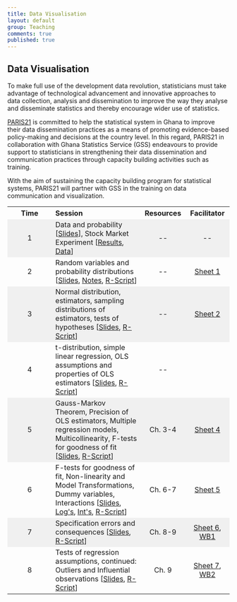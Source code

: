 ```yaml
---
title: Data Visualisation
layout: default
group: Teaching
comments: true
published: true
---
```


## Data Visualisation

To make full use of the development data revolution, statisticians must take advantage of technological advancement and innovative approaches to data collection, analysis and dissemination to improve the way they analyse and disseminate statistics and thereby encourage wider use of statistics. 

[PARIS21](www.paris21.org) is committed to help the statistical system in Ghana to improve their data dissemination practices as a means of promoting evidence-based policy-making and decisions at the country level.  In this regard, PARIS21 in collaboration with Ghana Statistics Service (GSS) endeavours to provide support to statisticians in strengthening their data dissemination and communication practices through capacity building activities such as training.

With the aim of sustaining the capacity building program for statistical systems, PARIS21 will partner with GSS in the training on data communication and visualization.  


<TABLE WIDTH=100%> 
<TR>
<TH align="center" WIDTH=20%>Time </TH>
<TH align="left" WIDTH=40%>Session  </TH>
<TH align="center" WIDTH=20%>Resources  </TH>
<TH align="center" WIDTH=20%>Facilitator </TH>
</TR>
<TR bgcolor=#f0f0f0>
<TD align="center">1</TD>
<TD >Data and probability [<a href="/teaching/quant1/docs/lecture1.pdf">Slides</a>], Stock Market Experiment [<a href="/teaching/quant1/docs/sme.png">Results</a>, <a href="/teaching/quant1/docs/sme.csv">Data</a>]</TD>
<TD align="center">--</TD>
<TD align="center">--</TD>
</TR>
<TR >
<TD align="center">2</TD>
<TD >Random variables and probability distributions [<a href="/teaching/quant1/docs/lecture2.pdf">Slides</a>, <a href="/teaching/quant1/docs/lecture2_notes.pdf">Notes</a>, <a href="/teaching/quant1/docs/Lecture2.R">R-Script</a>]</TD>
<TD align="center">--</TD>
<TD align="center"><a href="/teaching/quant1/docs/Quiz1Qs.pdf">Sheet 1</a></TD>
</TR>
<TR bgcolor=#f0f0f0>
<TD align="center">3</TD>
<TD >Normal distribution, estimators, sampling distributions of estimators, tests of hypotheses [<a href="/teaching/quant1/docs/lecture3.pdf">Slides</a>, <a href="/teaching/quant1/docs/Lecture3.R">R-Script</a>]</TD>
<TD align="center">--</TD>
<TD align="center"><a href="/teaching/quant1/docs/Quiz2Qs.pdf">Sheet 2</a></TD>
</TR>
<TR >
<TD align="center">4</TD>
<TD >t-distribution, simple linear regression, OLS assumptions and properties of OLS estimators [<a href="/teaching/quant1/docs/lecture4.pdf">Slides</a>, <a href="/teaching/quant1/docs/Lecture4.R">R-Script</a>]</TD>
<TD align="center">--</TD>
<TD></TD>
</TR>
<TR bgcolor=#f0f0f0>
<TD align="center">5</TD>
<TD >Gauss-Markov Theorem, Precision of OLS estimators, Multiple regression models, Multicollinearity, F-tests for goodness of fit [<a href="/teaching/quant1/docs/lecture5.pdf">Slides</a>, <a href="/teaching/quant1/docs/Lecture5.R">R-Script</a>]</TD>
<TD align="center">Ch. 3-4</TD>
<TD align="center"><a href="/teaching/quant1/docs/Quiz4Qs.pdf">Sheet 4</a></TD>
</TR>
<TR >
<TD align="center">6</TD>
<TD >F-tests for goodness of fit, Non-linearity and Model Transformations, Dummy variables, Interactions [<a href="/teaching/quant1/docs/lecture6.pdf">Slides</a>, <a href="/teaching/quant1/docs/logmodels.pdf">Log's</a>, <a href="/teaching/quant1/docs/interactions.pdf">Int's</a>, <a href="/teaching/quant1/docs/Lecture6.R">R-Script</a>]</TD>
<TD align="center">Ch. 6-7</TD>
<TD align="center"><a href="/teaching/quant1/docs/Quiz5Qs.pdf">Sheet 5</a></TD>
</TR>
<TR bgcolor=#f0f0f0>
<TD align="center">7</TD>
<TD >Specification errors and consequences [<a href="/teaching/quant1/docs/lecture7.pdf">Slides</a>, <a href="/teaching/quant1/docs/Lecture7.R">R-Script</a>]</TD>
<TD align="center">Ch. 8-9</TD>
<TD align="center"><a href="/teaching/quant1/docs/Quiz6Qs.pdf">Sheet 6</a>, <a href="/teaching/quant1/docs/Workbook1.pdf">WB1</a></TD>
</TR>
<TR >
<TD align="center">8</TD>
<TD >Tests of regression assumptions, continued: Outliers and Influential observations [<a href="/teaching/quant1/docs/lecture8.pdf">Slides</a>, <a href="/teaching/quant1/docs/Lecture8.R">R-Script</a>]</TD>
<TD align="center">Ch. 9</TD>
<TD align="center"><a href="/teaching/quant1/docs/Quiz7Qs.pdf">Sheet 7</a>, <a href="/teaching/quant1/docs/Workbook2.pdf">WB2</a></TD>
</TR>
</TABLE>

